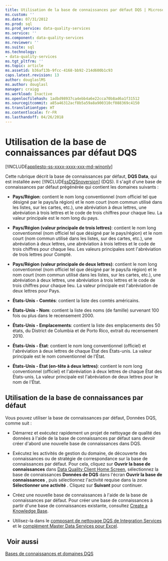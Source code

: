 ```yaml
---
title: Utilisation de la base de connaissances par défaut DQS | Microsoft Docs
ms.custom: ''
ms.date: 07/31/2012
ms.prod: sql
ms.prod_service: data-quality-services
ms.service: ''
ms.component: data-quality-services
ms.reviewer: ''
ms.suite: sql
ms.technology:
- data-quality-services
ms.tgt_pltfrm: ''
ms.topic: article
ms.assetid: b36af13b-9fcc-4168-bb92-214d600b1c93
caps.latest.revision: 13
author: douglaslMS
ms.author: douglasl
manager: craigg
ms.workload: Inactive
ms.openlocfilehash: 1adbd98937ca4ebb4a6e22cca70b8ad6a1f31512
ms.sourcegitcommit: a85a46312acf8b5a59a8a900310cf088369c4150
ms.translationtype: HT
ms.contentlocale: fr-FR
ms.lasthandoff: 04/26/2018
---
```

# <a name="using-the-dqs-default-knowledge-base"></a>Utilisation de la base de connaissances par défaut DQS

[!INCLUDE[appliesto-ss-xxxx-xxxx-xxx-md-winonly](../includes/appliesto-ss-xxxx-xxxx-xxx-md-winonly.md)]

  Cette rubrique décrit la base de connaissances par défaut, **DQS Data**, qui est installée avec [!INCLUDE[ssDQSnoversion](../includes/ssdqsnoversion-md.md)] (DQS). Il s'agit d'une base de connaissances par défaut prégénérée qui contient les domaines suivants :  
  
-   **Pays/Région**: contient le nom long conventionnel (nom officiel tel que désigné par le pays/la région) et le nom court (nom commun utilisé dans les listes, sur les cartes, etc.), une abréviation à deux lettres, une abréviation à trois lettres et le code de trois chiffres pour chaque lieu.  La valeur principale est le nom long du pays.  
  
-   **Pays/Région (valeur principale de trois lettres)**: contient le nom long conventionnel (nom officiel tel que désigné par le pays/région) et le nom court (nom commun utilisé dans les listes, sur des cartes, etc.), une abréviation à deux lettres, une abréviation à trois lettres et le code de trois chiffres pour chaque lieu.  Les valeurs principales sont l'abréviation de trois lettres pour Compté.  
  
-   **Pays/Région (valeur principale de deux lettres)**: contient le nom long conventionnel (nom officiel tel que désigné par le pays/la région) et le nom court (nom commun utilisé dans les listes, sur les cartes, etc.), une abréviation à deux lettres, une abréviation à trois lettres et le code de trois chiffres pour chaque lieu.  La valeur principale est l'abréviation de deux lettres pour Pays.  
  
-   **États-Unis - Comtés**: contient la liste des comtés américains.  
  
-   **États-Unis - Nom**: contient la liste des noms (de famille) survenant 100 fois ou plus dans le recensement 2000.  
  
-   **États-Unis - Emplacements**: contient la liste des emplacements des 50 états, du District de Columbia et de Porto Rico, extrait du recensement 2010.  
  
-   **États-Unis - État**: contient le nom long conventionnel (officiel) et l'abréviation à deux lettres de chaque État des États-unis. La valeur principale est le nom conventionnel de l'État.  
  
-   **États-Unis - État (en-tête à deux lettres)**: contient le nom long conventionnel (officiel) et l'abréviation à deux lettres de chaque État des États-unis. La valeur principale est l'abréviation de deux lettres pour le nom de l'État.  
  
## <a name="using-the-default-knowledge-base"></a>Utilisation de la base de connaissances par défaut  
 Vous pouvez utiliser la base de connaissances par défaut, Données DQS, comme suit :  
  
-   Démarrez et exécutez rapidement un projet de nettoyage de qualité des données à l'aide de la base de connaissances par défaut sans devoir créer d'abord une nouvelle base de connaissances dans DQS.  
  
-   Exécutez les activités de gestion du domaine, de découverte des connaissances ou de stratégie de correspondance sur la base de connaissances par défaut. Pour cela, cliquez sur **Ouvrir la base de connaissances** dans [Data Quality Client Home Screen](../data-quality-services/data-quality-client-home-screen.md), sélectionnez la base de connaissances **Données de DQS** dans l'écran **Ouvrir la base de connaissances** , puis sélectionnez l'activité requise dans la zone **Sélectionner une activité** . Cliquez sur **Suivant** pour continuer.  
  
-   Créez une nouvelle base de connaissances à l'aide de la base de connaissances par défaut. Pour créer une base de connaissances à partir d'une base de connaissances existante, consultez [Create a Knowledge Base](../data-quality-services/create-a-knowledge-base.md).  
  
-   Utilisez-la dans le [composant de nettoyage DQS de Integration Services](http://go.microsoft.com/fwlink/?LinkId=238830) et le [complément Master Data Services pour Excel](../master-data-services/microsoft-excel-add-in/data-quality-matching-in-the-mds-add-in-for-excel.md).  
  
## <a name="see-also"></a> Voir aussi  
 [Bases de connaissances et domaines DQS](../data-quality-services/dqs-knowledge-bases-and-domains.md)  
  
  
